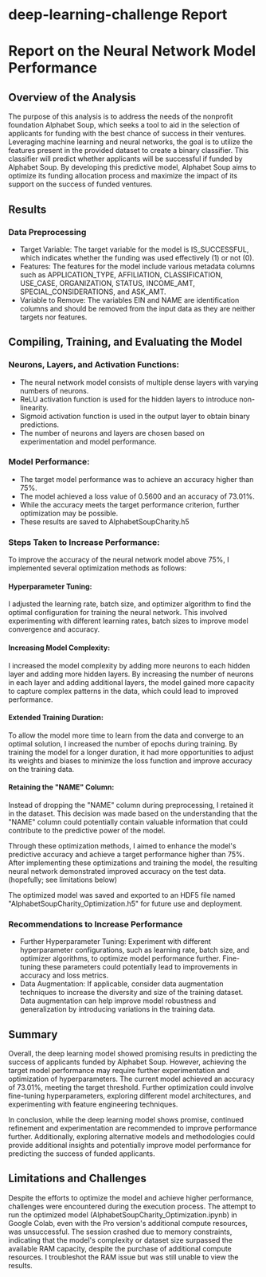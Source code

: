 # deep-learning-challenge Report
# Report on the Neural Network Model Performance
## Overview of the Analysis
The purpose of this analysis is to address the needs of the nonprofit foundation Alphabet Soup, which seeks a tool to aid in the selection of applicants for funding with the best chance of success in their ventures. Leveraging machine learning and neural networks, the goal is to utilize the features present in the provided dataset to create a binary classifier. This classifier will predict whether applicants will be successful if funded by Alphabet Soup. By developing this predictive model, Alphabet Soup aims to optimize its funding allocation process and maximize the impact of its support on the success of funded ventures.


## Results
### Data Preprocessing
* Target Variable: The target variable for the model is IS_SUCCESSFUL, which indicates whether the funding was used effectively (1) or not (0).
* Features: The features for the model include various metadata columns such as APPLICATION_TYPE, AFFILIATION, CLASSIFICATION, USE_CASE, ORGANIZATION, STATUS, INCOME_AMT, SPECIAL_CONSIDERATIONS, and ASK_AMT.
* Variable to Remove: The variables EIN and NAME are identification columns and should be removed from the input data as they are neither targets nor features.

## Compiling, Training, and Evaluating the Model
### Neurons, Layers, and Activation Functions:
* The neural network model consists of multiple dense layers with varying numbers of neurons.
* ReLU activation function is used for the hidden layers to introduce non-linearity.
* Sigmoid activation function is used in the output layer to obtain binary predictions.
* The number of neurons and layers are chosen based on experimentation and model performance.

### Model Performance:
* The target model performance was to achieve an accuracy higher than 75%.
* The model achieved a loss value of 0.5600 and an accuracy of 73.01%.
* While the accuracy meets the target performance criterion, further optimization may be possible.
* These results are saved to AlphabetSoupCharity.h5

### Steps Taken to Increase Performance:
To improve the accuracy of the neural network model above 75%, I implemented several optimization methods as follows:

#### Hyperparameter Tuning:
I adjusted the learning rate, batch size, and optimizer algorithm to find the optimal configuration for training the neural network. This involved experimenting with different learning rates, batch sizes to improve model convergence and accuracy.

#### Increasing Model Complexity:
I increased the model complexity by adding more neurons to each hidden layer and adding more hidden layers. By increasing the number of neurons in each layer and adding additional layers, the model gained more capacity to capture complex patterns in the data, which could lead to improved performance.

#### Extended Training Duration:
To allow the model more time to learn from the data and converge to an optimal solution, I increased the number of epochs during training. By training the model for a longer duration, it had more opportunities to adjust its weights and biases to minimize the loss function and improve accuracy on the training data.

#### Retaining the "NAME" Column:
Instead of dropping the "NAME" column during preprocessing, I retained it in the dataset. This decision was made based on the understanding that the "NAME" column could potentially contain valuable information that could contribute to the predictive power of the model.

Through these optimization methods, I aimed to enhance the model's predictive accuracy and achieve a target performance higher than 75%. After implementing these optimizations and training the model, the resulting neural network demonstrated improved accuracy on the test data. (hopefully; see limitations below)

The optimized model was saved and exported to an HDF5 file named "AlphabetSoupCharity_Optimization.h5" for future use and deployment.


### Recommendations to Increase Performance
* Further Hyperparameter Tuning: Experiment with different hyperparameter configurations, such as learning rate, batch size, and optimizer algorithms, to optimize model performance further. Fine-tuning these parameters could potentially lead to improvements in accuracy and loss metrics.
* Data Augmentation: If applicable, consider data augmentation techniques to increase the diversity and size of the training dataset. Data augmentation can help improve model robustness and generalization by introducing variations in the training data.

## Summary
Overall, the deep learning model showed promising results in predicting the success of applicants funded by Alphabet Soup. However, achieving the target model performance may require further experimentation and optimization of hyperparameters. The current model achieved an accuracy of 73.01%, meeting the target threshold. Further optimization could involve fine-tuning hyperparameters, exploring different model architectures, and experimenting with feature engineering techniques.

In conclusion, while the deep learning model shows promise, continued refinement and experimentation are recommended to improve performance further. Additionally, exploring alternative models and methodologies could provide additional insights and potentially improve model performance for predicting the success of funded applicants.

## Limitations and Challenges
Despite the efforts to optimize the model and achieve higher performance, challenges were encountered during the execution process. The attempt to run the optimized model (AlphabetSoupCharity_Optimization.ipynb) in Google Colab, even with the Pro version's additional compute resources, was unsuccessful. The session crashed due to memory constraints, indicating that the model's complexity or dataset size surpassed the available RAM capacity, despite the purchase of additional compute resources. I troubleshot the RAM issue but was still unable to view the results. 